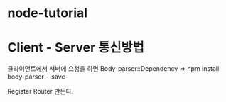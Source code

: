 # node-tutorial


# Client - Server 통신방법
클라이언트에서 서버에 요청을 하면 Body-parser::Dependency => npm install body-parser --save

Register Router 만든다.

